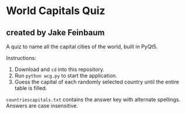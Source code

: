 # World Capitals Quiz
## created by Jake Feinbaum
  
A quiz to name all the capital cities of the world, built in PyQt5.

Instructions:
  1. Download and `cd` into this repository.
  2. Run `python wcg.py` to start the application.
  3. Guess the capital of each randomly selected country until the entire table is filled.
 
`countriescapitals.txt` contains the answer key with alternate spellings. 
Answers are case insensitive.
